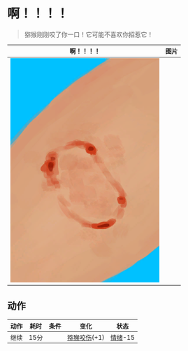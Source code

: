 # 啊！！！！  
> 猕猴刚刚咬了你一口！它可能不喜欢你招惹它！  
  
  啊！！！！  |   图片   
 ----  |  ----:   
   |  ![](Sprite/MacaqueBite.png)   
  
## 动作  
动作  |  耗时  |  条件  |  变化  |  状态  
----  |  ----  |  ----  |  ----  |  ----  
继续<br>  |  15分  |    |  [猕猴咬伤](W_MacaqueBite.md)(+1)<br>  |  [情绪](Morale.md)-15  
